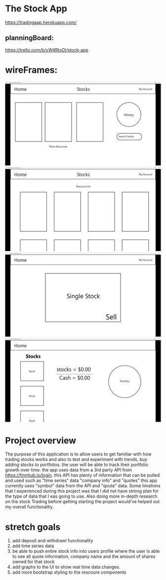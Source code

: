 # The Stock App

https://tradingaap.herokuapp.com/

## planningBoard:
https://trello.com/b/yW4RtoDj/stock-app

# wireFrames:

![pic1](screenshots/Homeview.png)
![pic2](screenshots/resourcelist.png)
![pic3](screenshots/SingleStockView.png)
![pic4](screenshots/StockAccountpage.png)



# Project overview

The purpose of this application is to allow users to get familiar with how 
trading stocks works and also to test and experiment with trends, buy adding stocks to portfolios.
the user will be able to track their portfolio growth over time. the app uses data from  a 3rd party 
API from https://finnhub.io/login. this API has plenty of information that can be pulled and used such as "time series" data
"company info" and "quotes" this app currently uses "symbol" data from the API and "qoute" data. 
    Some limations that I experienced during this project was that I did not have strong plan  for the type of data
that I eas going to use. Also doing more in-depth research on the stock Trading before getting starting the project would've 
helped out my overall functionality.

# stretch goals


1. add deposit and withdrawl functionality
1. add time series data
1. be able to push entire stock info into users profile where the user is able 
to see all quote information, company name and the amount of shares owned for that stock
1. add graphs to the UI to show real time data changes.
1. add more bootstrap styling to the rescoure components



